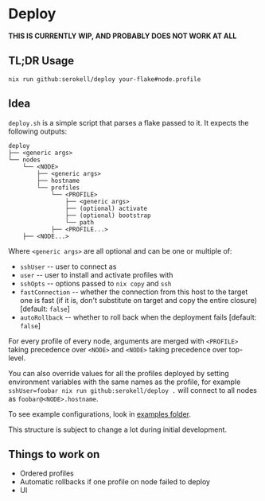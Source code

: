 # Deploy

**THIS IS CURRENTLY WIP, AND PROBABLY DOES NOT WORK AT ALL**

## TL;DR Usage

`nix run github:serokell/deploy your-flake#node.profile`

## Idea

`deploy.sh` is a simple script that parses a flake passed to it. It expects the following outputs:

```
deploy
├── <generic args>
└── nodes
    └── <NODE>
        ├── <generic args>
        ├── hostname
        └── profiles
            └── <PROFILE>
                ├── <generic args>
                ├── (optional) activate
                ├── (optional) bootstrap
                └── path
            ├── <PROFILE...>
    ├── <NODE...>
```

Where `<generic args>` are all optional and can be one or multiple of:

- `sshUser` -- user to connect as
- `user` -- user to install and activate profiles with
- `sshOpts` -- options passed to `nix copy` and `ssh`
- `fastConnection` -- whether the connection from this host to the target one is fast (if it is, don't substitute on target and copy the entire closure) [default: `false`]
- `autoRollback` -- whether to roll back when the deployment fails [default: `false`]

For every profile of every node, arguments are merged with `<PROFILE>` taking precedence over `<NODE>` and `<NODE>` taking precedence over top-level.

You can also override values for all the profiles deployed by setting environment variables with the same names as the profile, for example `sshUser=foobar nix run github:serokell/deploy .` will connect to all nodes as `foobar@<NODE>.hostname`.

To see example configurations, look in [examples folder](./examples).

This structure is subject to change a lot during initial development.


## Things to work on

- Ordered profiles
- Automatic rollbacks if one profile on node failed to deploy
- UI
